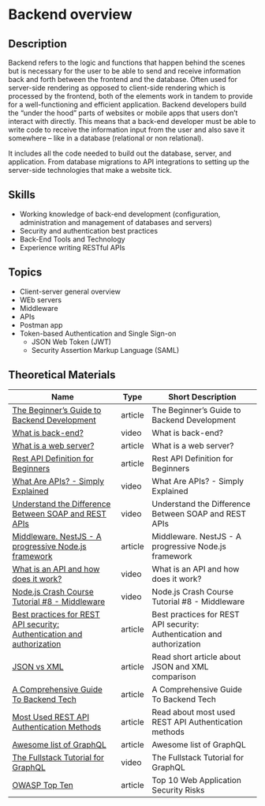 # Backend overview

## Description

Backend refers to the logic and functions that happen behind the scenes but is necessary for the user to be able to send and receive information back and forth between the frontend and the database. Often used for server-side rendering as opposed to client-side rendering which is processed by the frontend, both of the elements work in tandem to provide for a well-functioning and efficient application. Backend developers build the “under the hood” parts of websites or mobile apps that users don’t interact with directly. This means that a back-end developer must be able to write code to receive the information input from the user and also save it somewhere – like in a database (relational or non relational).

It includes all the code needed to build out the database, server, and application.
From database migrations to API integrations to setting up the server-side technologies that make a website tick.

## Skills

* Working knowledge of back-end development (configuration, administration and management of databases and servers)
* Security and authentication best practices
* Back-End Tools and Technology
* Experience writing RESTful APIs

## Topics

* Client-server general overview
* WEb servers
* Middleware
* APIs
* Postman app
* Token-based Authentication and Single Sign-on
    * JSON Web Token (JWT)
    * Security Assertion Markup Language (SAML)

## Theoretical Materials

| Name                                                                                                                                                                               | Type    | Short Description                                                      |
|------------------------------------------------------------------------------------------------------------------------------------------------------------------------------------|---------|------------------------------------------------------------------------|
| [The Beginner’s Guide to Backend Development](https://learntocodewith.me/posts/backend-development/)                                                                               | article | The Beginner’s Guide to Backend Development                            |        
| [What is back-end?](https://www.youtube.com/watch?v=WwbBOQaM0Zw)                                                                                                                   | video   | What is back-end?                                                      |
| [What is a web server?](https://developer.mozilla.org/en-US/docs/Learn/Common_questions/Web_mechanics/What_is_a_web_server)                                                        | article | What is a web server?                                                  |
| [Rest API Definition for Beginners](https://www.freecodecamp.org/news/what-is-rest-rest-api-definition-for-beginners/)                                                             | article | Rest API Definition for Beginners                                      |
| [What Are APIs? - Simply Explained](https://www.youtube.com/watch?v=OVvTv9Hy91Q)                                                                                                   | video   | What Are APIs? - Simply Explained                                      |
| [Understand the Difference Between SOAP and REST APIs](https://www.youtube.com/watch?v=bPNfu0IZhoE)                                                                                | video   | Understand the Difference Between SOAP and REST APIs                   |
| [Middleware. NestJS - A progressive Node.js framework](https://docs.nestjs.com/middleware)                                                                                         | article | Middleware. NestJS - A progressive Node.js framework                   |
| [What is an API and how does it work?](https://www.youtube.com/watch?v=Yzx7ihtCGBs)                                                                                                | video   | What is an API and how does it work?                                   |
| [Node.js Crash Course Tutorial #8 - Middleware](https://www.youtube.com/watch?v=_GJKAs7A0_4)                                                                                       | video   | Node.js Crash Course Tutorial #8 - Middleware                          |
| [Best practices for REST API security: Authentication and authorization](https://stackoverflow.blog/2021/10/06/best-practices-for-authentication-and-authorization-for-rest-apis/) | article | Best practices for REST API security: Authentication and authorization |
| [JSON vs XML](https://www.w3schools.com/js/js_json_xml.asp)                                                                                                                        | article | Read short article about JSON and XML comparison                       |
| [A Comprehensive Guide To Backend Tech](https://techblog.geekyants.com/a-comprehensive-guide-to-backend-tech)                                                                      | article | A Comprehensive Guide To Backend Tech                                  |
| [Most Used REST API Authentication Methods](https://dzone.com/articles/four-most-used-rest-api-authentication-methods)                                                             | article | Read about most used REST API Authentication methods                   |
| [Awesome list of GraphQL](https://github.com/chentsulin/awesome-graphql)                                                                                                           | article | Awesome list of GraphQL                                                |
| [The Fullstack Tutorial for GraphQL](https://www.howtographql.com/ )                                                                                                               | video   | The Fullstack Tutorial for GraphQL                                     |
| [OWASP Top Ten](https://owasp.org/www-project-top-ten/ )                                                                                                                           | article | Top 10 Web Application Security Risks                                  |
